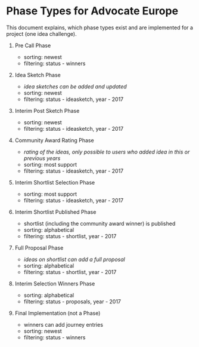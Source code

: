 # Phase Types for Advocate Europe

This document explains, which phase types exist and are implemented for a project (one idea challenge).

1. Pre Call Phase
   - sorting: newest
   - filtering: status - winners

2. Idea Sketch Phase
   - _idea sketches can be added and updated_
   - sorting: newest
   - filtering: status - ideasketch, year - 2017

3. Interim Post Sketch Phase
   - sorting: newest
   - filtering: status - ideasketch, year - 2017

4. Community Award Rating Phase
   - _rating of the ideas, only possible to users who added idea in this or previous years_
   - sorting: most support
   - filtering: status - ideasketch, year - 2017

5. Interim Shortlist Selection Phase
   - sorting: most support
   - filtering: status - ideasketch, year - 2017

6. Interim Shortlist Published Phase
   - shortlist (including the community award winner) is published
   - sorting: alphabetical
   - filtering: status - shortlist, year - 2017

7. Full Proposal Phase
   - _ideas on shortlist can add a full proposal_
   - sorting: alphabetical
   - filtering: status - shortlist, year - 2017

8. Interim Selection Winners Phase
   - sorting: alphabetical
   - filtering: status - proposals, year - 2017

9. Final Implementation (not a Phase)
   - winners can add journey entries
   - sorting: newest
   - filtering: status - winners
